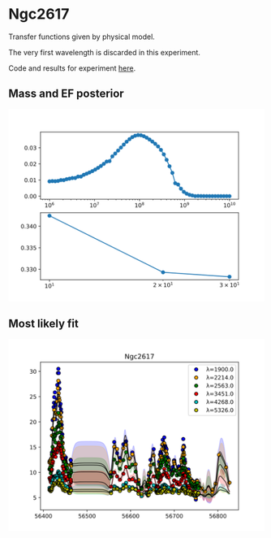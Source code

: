 # Ngc2617

Transfer functions given by physical model.

The very first wavelength is discarded in this experiment.

Code and results for experiment [here](Real/Ngc2617/).


## Mass and EF posterior

![Ngc2617_posterior_mass](Real/Ngc2617/posteriors.svg)


## Most likely fit

![Ngc2617_matern32_10_fit](Real/Ngc2617/bestfit.svg)
